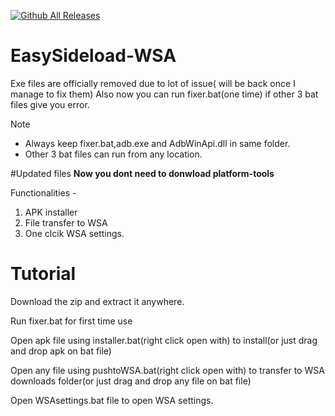 [![Github All Releases](https://img.shields.io/github/downloads/HarshalKudale/EasySideload-WSA/total.svg)]()

# EasySideload-WSA

Exe files are officially removed due to lot of issue( will be back once I manage to fix them)
Also now you can run fixer.bat(one time) if other 3 bat files give you error.

Note 
- Always keep fixer.bat,adb.exe and AdbWinApi.dll in same folder.
- Other 3 bat files can run from any location.
    

#Updated files
**Now you dont need to donwload platform-tools**

Functionalities -
1. APK installer
2. File transfer to WSA
3. One clcik WSA settings.

# Tutorial


Download the zip and extract it anywhere.

Run fixer.bat for first time use

Open apk file using installer.bat(right click open with) to install(or just drag and drop apk on bat file)

Open any file using pushtoWSA.bat(right click open with) to transfer to WSA downloads folder(or just drag and drop any file on bat file)

Open WSAsettings.bat file to open WSA settings.


